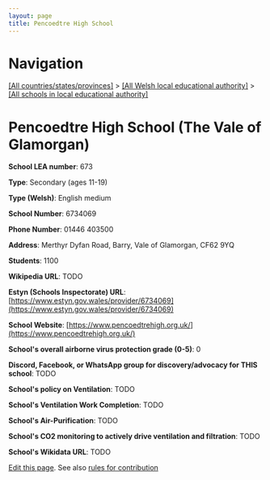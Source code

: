 ```yaml
---
layout: page
title: Pencoedtre High School
---
```

# Navigation

[[All countries/states/provinces]](../../..) > [[All Welsh local educational authority]](../..) > [[All schools in local educational authority]](..)

# Pencoedtre High School (The Vale of Glamorgan)

**School LEA number**: 673

**Type**: Secondary (ages 11-19)

**Type (Welsh)**: English medium

**School Number**: 6734069

**Phone Number**: 01446 403500

**Address**: Merthyr Dyfan Road, Barry, Vale of Glamorgan, CF62 9YQ

**Students**: 1100

**Wikipedia URL**: TODO

**Estyn (Schools Inspectorate) URL**: [https://www.estyn.gov.wales/provider/6734069](https://www.estyn.gov.wales/provider/6734069)

**School Website**: [https://www.pencoedtrehigh.org.uk/](https://www.pencoedtrehigh.org.uk/)

**School's overall airborne virus protection grade (0-5)**: 0

**Discord, Facebook, or WhatsApp group for discovery/advocacy for THIS school**: TODO

**School's policy on Ventilation**: TODO

**School's Ventilation Work Completion**: TODO

**School's Air-Purification**: TODO

**School's CO2 monitoring to actively drive ventilation and filtration**: TODO

**School's Wikidata URL**: TODO




[Edit this page](https://github.com/VentilationProject/Wales/edit/prif/./The_Vale_of_Glamorgan/Pencoedtre_High_School.md). See also [rules for contribution](../../../contribution-rules/)